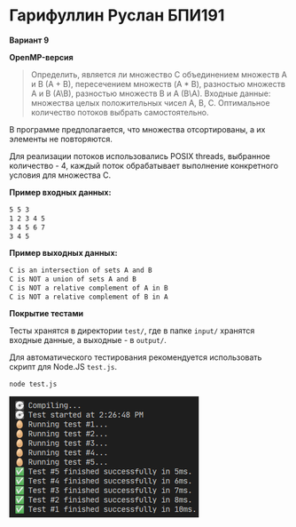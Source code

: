 # Гарифуллин Руслан БПИ191

**Вариант 9**

**OpenMP-версия**

> Определить, является ли множество С объединением множеств A и B (A + B), пересечением множеств (A * B), разностью множеств А и B (A\\B), разностью множеств В и А (В\\А). Входные данные: множества целых положительных чисел A, B, C. Оптимальное количество потоков выбрать самостоятельно.

В программе предполагается, что множества отсортированы, а их элементы не повторяются.

Для реализации потоков использовались POSIX threads, выбранное количество - 4, каждый поток обрабатывает выполнение конкретного условия для множества С.

**Пример входных данных:**
```
5 5 3
1 2 3 4 5
3 4 5 6 7
3 4 5
```

**Пример выходных данных:**
```
C is an intersection of sets A and B
C is NOT a union of sets A and B
C is NOT a relative complement of A in B
C is NOT a relative complement of B in A
```

**Покрытие тестами**

Тесты хранятся в директории `test/`, где в папке `input/` хранятся входные данные, а выходные - в `output/`.

Для автоматического тестирования рекомендуется использовать скрипт для Node.JS `test.js`.

```bash
node test.js
```

![tests.png](tests.png)